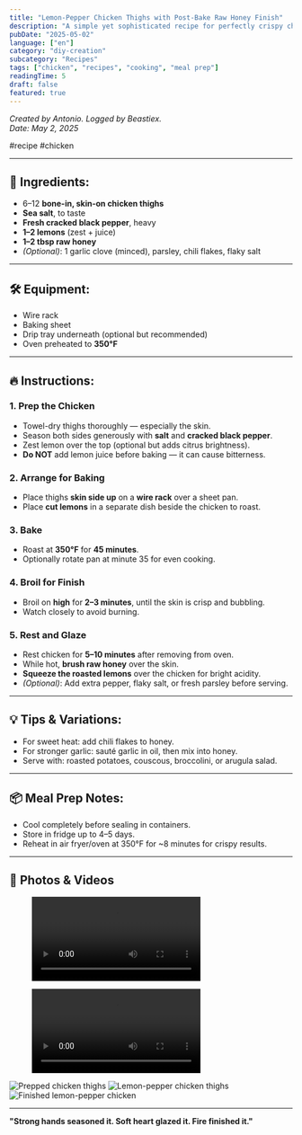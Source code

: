 ```yaml
---
title: "Lemon-Pepper Chicken Thighs with Post-Bake Raw Honey Finish"
description: "A simple yet sophisticated recipe for perfectly crispy chicken thighs with a bright citrus finish and sweet honey glaze."
pubDate: "2025-05-02"
language: ["en"]
category: "diy-creation"
subcategory: "Recipes"
tags: ["chicken", "recipes", "cooking", "meal prep"]
readingTime: 5
draft: false
featured: true
---
```


_Created by Antonio. Logged by Beastiex._  
_Date: May 2, 2025_

#recipe #chicken

---

## 🥩 Ingredients:

- 6–12 **bone-in, skin-on chicken thighs**
- **Sea salt**, to taste
- **Fresh cracked black pepper**, heavy
- **1–2 lemons** (zest + juice)
- **1–2 tbsp raw honey**
- _(Optional)_: 1 garlic clove (minced), parsley, chili flakes, flaky salt

---

## 🛠️ Equipment:

- Wire rack
- Baking sheet
- Drip tray underneath (optional but recommended)
- Oven preheated to **350°F**

---

## 🔥 Instructions:

### 1. **Prep the Chicken**

- Towel-dry thighs thoroughly — especially the skin.
- Season both sides generously with **salt** and **cracked black pepper**.
- Zest lemon over the top (optional but adds citrus brightness).
- **Do NOT** add lemon juice before baking — it can cause bitterness.

### 2. **Arrange for Baking**

- Place thighs **skin side up** on a **wire rack** over a sheet pan.
- Place **cut lemons** in a separate dish beside the chicken to roast.

### 3. **Bake**

- Roast at **350°F** for **45 minutes**.
- Optionally rotate pan at minute 35 for even cooking.

### 4. **Broil for Finish**

- Broil on **high** for **2–3 minutes**, until the skin is crisp and bubbling.
- Watch closely to avoid burning.

### 5. **Rest and Glaze**

- Rest chicken for **5–10 minutes** after removing from oven.
- While hot, **brush raw honey** over the skin.
- **Squeeze the roasted lemons** over the chicken for bright acidity.
- _(Optional)_: Add extra pepper, flaky salt, or fresh parsley before serving.

---

## 💡 Tips & Variations:

- For sweet heat: add chili flakes to honey.
- For stronger garlic: sauté garlic in oil, then mix into honey.
- Serve with: roasted potatoes, couscous, broccolini, or arugula salad.

---

## 📦 Meal Prep Notes:

- Cool completely before sealing in containers.
- Store in fridge up to 4–5 days.
- Reheat in air fryer/oven at 350°F for ~8 minutes for crispy results.

---

## 📸 Photos & Videos

<div class="media-gallery">
  <figure class="video-wrapper">
    <video controls preload="metadata">
      <source src="/recipes/lemon-pepper-chicken/lemon-pepper-chicken-02.MP4" type="video/mp4">
      Your browser does not support the video tag.
    </video>
  </figure>

  <figure class="video-wrapper">
    <video controls preload="metadata">
      <source src="/recipes/lemon-pepper-chicken/lemon-pepper-chicken-01.MP4" type="video/mp4">
      Your browser does not support the video tag.
    </video>
  </figure>

  <div class="photo-gallery">
    <img src="/recipes/lemon-pepper-chicken/lemon-pepper-chicken-photo-0a88a2aa-cfa3-48a4-ad07-7d91f440fd3e.jpeg" alt="Prepped chicken thighs">
    <img src="/recipes/lemon-pepper-chicken/lemon-pepper-chicken-photo-2568.jpeg" alt="Lemon-pepper chicken thighs">
    <img src="/recipes/lemon-pepper-chicken/lemon-pepper-chicken-photo-2562.jpeg" alt="Finished lemon-pepper chicken">
  </div>
</div>

---

**"Strong hands seasoned it. Soft heart glazed it. Fire finished it."**
